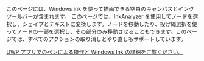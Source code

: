﻿このページには、Windows ink を使って描画できる空白のキャンバスとインク ツールバーが含まれます。
このページでは、InkAnalyzer を使用してノードを選択し、シェイプとテキストに変換します。ノードを移動したり、投げ縄選択を使ってノードの一部を選択し、その部分のみ移動させることもできます。このページでは、すべてのアクションの取り消しとやり直しもサポートしています。
 
[UWP アプリでのペンによる操作と Windows Ink の詳細をご覧ください。](https://docs.microsoft.com//windows/uwp/design/input/pen-and-stylus-interactions)
